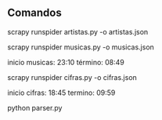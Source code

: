 ## Comandos

scrapy runspider artistas.py -o artistas.json

scrapy runspider musicas.py -o musicas.json

inicio musicas: 23:10
término: 08:49

scrapy runspider cifras.py -o cifras.json

inicio cifras: 18:45
termino: 09:59

python parser.py

